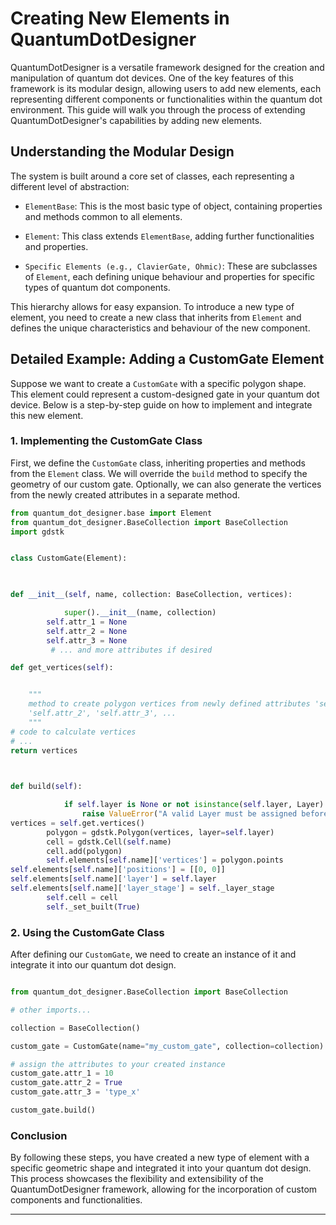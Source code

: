 # Creating New Elements in QuantumDotDesigner

QuantumDotDesigner is a versatile framework designed for the creation and manipulation of quantum dot devices. One of the key features of this framework is its modular design, allowing users to add new elements, each representing different components or functionalities within the quantum dot environment. This guide will walk you through the process of extending QuantumDotDesigner's capabilities by adding new elements.


## Understanding the Modular Design

The system is built around a core set of classes, each representing a different level of abstraction:

- `ElementBase`: This is the most basic type of object, containing properties and methods common to all elements.

- `Element`: This class extends `ElementBase`, adding further functionalities and properties.

- `Specific Elements (e.g., ClavierGate, Ohmic)`: These are subclasses of `Element`, each defining unique behaviour and properties for specific types of quantum dot components.

This hierarchy allows for easy expansion. To introduce a new type of element, you need to create a new class that inherits from `Element` and defines the unique characteristics and behaviour of the new component.

## Detailed Example: Adding a CustomGate Element

Suppose we want to create a `CustomGate` with a specific polygon shape. This element could represent a custom-designed gate in your quantum dot device. Below is a step-by-step guide on how to implement and integrate this new element.

### 1. Implementing the CustomGate Class

First, we define the `CustomGate` class, inheriting properties and methods from the `Element` class. We will override the `build` method to specify the geometry of our custom gate. Optionally, we can also generate the vertices from the newly created attributes in a separate method.

```python
from quantum_dot_designer.base import Element
from quantum_dot_designer.BaseCollection import BaseCollection
import gdstk


class CustomGate(Element):

       

def __init__(self, name, collection: BaseCollection, vertices):

            super().__init__(name, collection)
        self.attr_1 = None
        self.attr_2 = None
        self.attr_3 = None
         # ... and more attributes if desired

def get_vertices(self):


    """
    method to create polygon vertices from newly defined attributes 'self.attr_1',
    'self.attr_2', 'self.attr_3', ...
    """
# code to calculate vertices
# ...
return vertices

   

def build(self):

            if self.layer is None or not isinstance(self.layer, Layer):
                raise ValueError("A valid Layer must be assigned before building the element.")
vertices = self.get.vertices()
        polygon = gdstk.Polygon(vertices, layer=self.layer)
        cell = gdstk.Cell(self.name)
        cell.add(polygon)
        self.elements[self.name]['vertices'] = polygon.points
self.elements[self.name]['positions'] = [[0, 0]]
self.elements[self.name]['layer'] = self.layer
self.elements[self.name]['layer_stage'] = self._layer_stage
        self.cell = cell
        self._set_built(True)
```

### 2. Using the CustomGate Class

After defining our `CustomGate`, we need to create an instance of it and integrate it into our quantum dot design.

```python

from quantum_dot_designer.BaseCollection import BaseCollection

# other imports...

collection = BaseCollection()

custom_gate = CustomGate(name="my_custom_gate", collection=collection)

# assign the attributes to your created instance
custom_gate.attr_1 = 10
custom_gate.attr_2 = True
custom_gate.attr_3 = 'type_x'

custom_gate.build()
```

### Conclusion

By following these steps, you have created a new type of element with a specific geometric shape and integrated it into your quantum dot design. This process showcases the flexibility and extensibility of the QuantumDotDesigner framework, allowing for the incorporation of custom components and functionalities.

---
